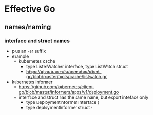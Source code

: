 # Effective Go
## names/naming
### interface and struct names
* plus an -er suffix
* example
  * kubernetes cache
    * type ListerWatcher interface, type ListWatch struct 
    * https://github.com/kubernetes/client-go/blob/master/tools/cache/listwatch.go
 * kubernetes informer
   * https://github.com/kubernetes/client-go/blob/master/informers/apps/v1/deployment.go
   * interface and struct has the same name, but export inteface only
     * type DeploymentInformer interface {
     * type deploymentInformer struct {
